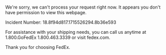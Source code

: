  	


 	

We're sorry, we can't process your request right now. It appears you don't have permission to view this webpage.


Incident Number: 18.8f94d817.1715526294.8b36e593





For assistance with your shipping needs, you can call us anytime at 1.800.GoFedEx 1.800.463.3339 or visit fedex.com.




Thank you for choosing FedEx.